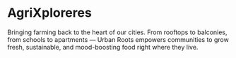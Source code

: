 # AgriXploreres
Bringing farming back to the heart of our cities. From rooftops to balconies, from schools to apartments — Urban Roots empowers communities to grow fresh, sustainable, and mood-boosting food right where they live.
